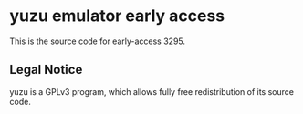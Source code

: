 yuzu emulator early access
=============

This is the source code for early-access 3295.

## Legal Notice

yuzu is a GPLv3 program, which allows fully free redistribution of its source code.